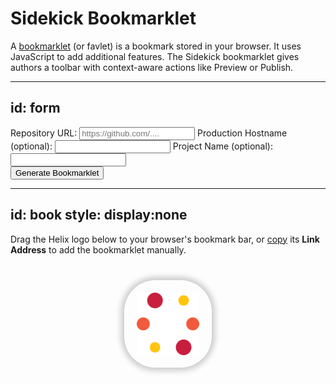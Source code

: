 # Sidekick Bookmarklet

A [bookmarklet](https://en.wikipedia.org/wiki/Bookmarklet) (or favlet) is a bookmark stored in your browser. It uses JavaScript to add additional features. The Sidekick bookmarklet gives authors a toolbar with context-aware actions like Preview or Publish.

---
id: form
---

<label for="giturl">Repository URL:</label>
<input id="giturl" placeholder="https://github.com/....">
<label for="host">Production Hostname (optional): </label>
<input id="host">
<label for="project">Project Name (optional): </label>
<input id="project">
<br>
<button onclick="run()">Generate Bookmarklet</button>

---
id: book
style: display:none
---

Drag the Helix logo below to your browser's bookmark bar, or <a href="#" onclick="copy()">copy</a> its <b>Link Address</b> to add the bookmarklet manually.

<a id="bookmark" title="Sidekick" href="">
  <img src="./helix.svg" alt="Sidekick">
</a>

<style>

#bookmark {
  color: transparent;
  margin: 40px auto;
  display: block;
  width: 100px;
  height: 100px;
  padding: 20px;
  box-shadow: 0 0 10px 5px rgba(0, 0, 0, 0.2);
  border-radius: 50px;
}

.back {
  margin-top: 80px;
  text-align: center;
  overflow: hidden;
  text-overflow: ellipsis;
  white-space: nowrap;
}

.back a::before {
  content: "< Back to ";
  padding-right: 8px;
  display: inline-block;
}

@media (prefers-color-scheme: dark) {
  #bookmark {
    box-shadow: 0 0 10px 5px rgba(255, 255, 255, 0.2);
  }
}

</style>

<script>
  function copy() {
    const text = document.getElementById('bookmark').href;
    navigator.clipboard.writeText(text);
  }

  function run() {
    let giturl = document.getElementById('giturl').value;
    const host = document.getElementById('host').value;
    // const title = document.getElementById('title').value;
    const project = document.getElementById('project').value;
    if (!giturl) {
      alert('Repository URL is mandatory.');
      return;
    }
    giturl = new URL(giturl);
    const segs = giturl.pathname.substring(1).split('/');
    const owner = segs[0];
    const repo = segs[1];
    const ref = segs[3] || 'main';

    const config = {
      project,
      host,
      owner,
      repo,
      ref,
    };

    const bm=document.getElementById('bookmark');
    bm.href = [
      'javascript:',
      '/* ** Helix Sidekick Bookmarklet ** */',
      '(() => {if(!window.hlx.sidekick){',
        `window.hlx.sidekickConfig=${JSON.stringify(config)};`,
        'document.head.appendChild(document.createElement("script")).src="https://www.hlx.page/tools/sidekick/app.js";',
      '}else{window.hlx.sidekick.toggle();}',
      '})();',
    ].join('');
    if (project) {
      const title = `${project} Sidekick`;
      bm.setAttribute('title', title);
      bm.firstElementChild.setAttribute('alt', title);
    }
    document.getElementById('book').style.display = 'block';
  }

  function init() {
    let autorun = false;
    const params = new URLSearchParams(window.location.search);
    params.forEach((v,k) => {
      const field = document.getElementById(k);
      if (!field) return;
      field.value = v;
      autorun = true;
    });
    if (params.has('from')) {
      const from = params.get('from');
      const backLink = document.createElement('a');
      backLink.href = from;
      backLink.textContent = from;
      const wrapper = document.createElement('div');
      wrapper.className = 'back';
      wrapper.appendChild(backLink);
      document.getElementById('book').appendChild(wrapper);
    }
    if (autorun) {
      document.getElementById('form').style.display = 'none';
      run();
    }
  }

  init();
</script>
